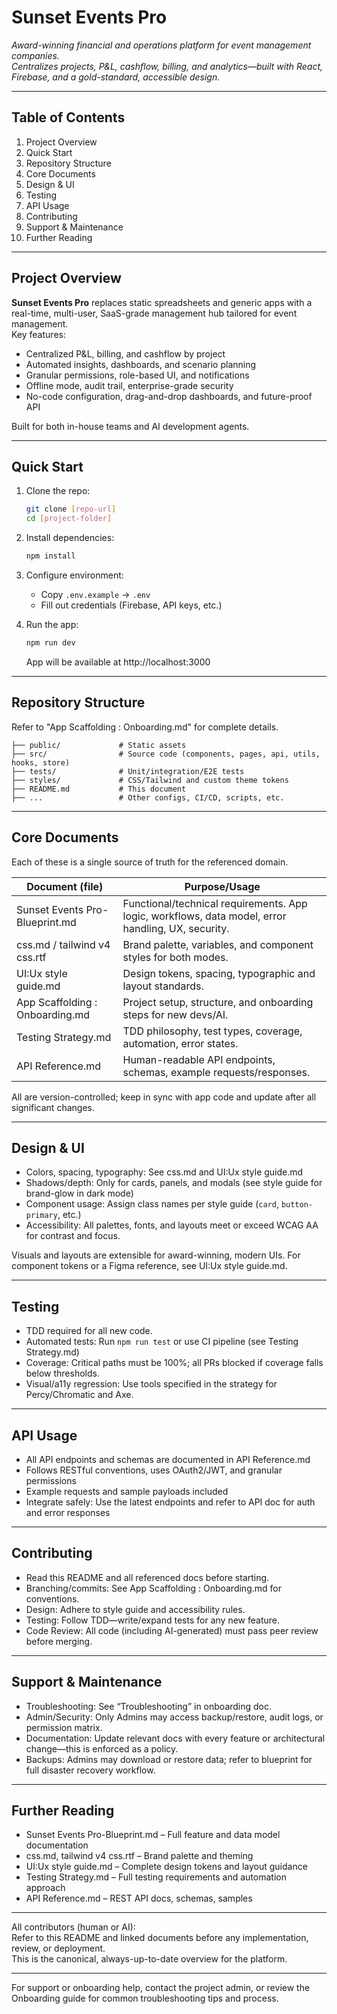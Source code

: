 

# Sunset Events Pro

_Award-winning financial and operations platform for event management companies.  
Centralizes projects, P&amp;L, cashflow, billing, and analytics—built with React, Firebase, and a gold-standard, accessible design._

---

## Table of Contents

1. Project Overview
2. Quick Start
3. Repository Structure
4. Core Documents
5. Design &amp; UI
6. Testing
7. API Usage
8. Contributing
9. Support &amp; Maintenance
10. Further Reading

---

## Project Overview

**Sunset Events Pro** replaces static spreadsheets and generic apps with a real-time, multi-user, SaaS-grade management hub tailored for event management.  
Key features:

- Centralized P&amp;L, billing, and cashflow by project
- Automated insights, dashboards, and scenario planning
- Granular permissions, role-based UI, and notifications
- Offline mode, audit trail, enterprise-grade security
- No-code configuration, drag-and-drop dashboards, and future-proof API

Built for both in-house teams and AI development agents.

---

## Quick Start

1. Clone the repo:
   ```sh
   git clone [repo-url]
   cd [project-folder]
   ```
2. Install dependencies:
   ```sh
   npm install
   ```
3. Configure environment:
   - Copy `.env.example` → `.env`
   - Fill out credentials (Firebase, API keys, etc.)

4. Run the app:
   ```sh
   npm run dev
   ```
   App will be available at http://localhost:3000

---

## Repository Structure

Refer to "App Scaffolding : Onboarding.md" for complete details.

```
├── public/             # Static assets
├── src/                # Source code (components, pages, api, utils, hooks, store)
├── tests/              # Unit/integration/E2E tests
├── styles/             # CSS/Tailwind and custom theme tokens
├── README.md           # This document
├── ...                 # Other configs, CI/CD, scripts, etc.
```

---

## Core Documents

Each of these is a single source of truth for the referenced domain.

| Document (file)                    | Purpose/Usage                                    |
| ----------------------------------- | ------------------------------------------------ |
| Sunset Events Pro-Blueprint.md      | Functional/technical requirements. App logic, workflows, data model, error handling, UX, security.  |
| css.md / tailwind v4 css.rtf        | Brand palette, variables, and component styles for both modes.  |
| UI:Ux style guide.md                | Design tokens, spacing, typographic and layout standards.  |
| App Scaffolding : Onboarding.md     | Project setup, structure, and onboarding steps for new devs/AI.  |
| Testing Strategy.md                 | TDD philosophy, test types, coverage, automation, error states.  |
| API Reference.md                    | Human-readable API endpoints, schemas, example requests/responses.  |

All are version-controlled; keep in sync with app code and update after all significant changes.

---

## Design &amp; UI

- Colors, spacing, typography: See css.md and UI:Ux style guide.md
- Shadows/depth: Only for cards, panels, and modals (see style guide for brand-glow in dark mode)
- Component usage: Assign class names per style guide (`card`, `button-primary`, etc.)
- Accessibility: All palettes, fonts, and layouts meet or exceed WCAG AA for contrast and focus.

Visuals and layouts are extensible for award-winning, modern UIs. For component tokens or a Figma reference, see UI:Ux style guide.md.

---

## Testing

- TDD required for all new code.
- Automated tests: Run `npm run test` or use CI pipeline (see Testing Strategy.md)
- Coverage: Critical paths must be 100%; all PRs blocked if coverage falls below thresholds.
- Visual/a11y regression: Use tools specified in the strategy for Percy/Chromatic and Axe.

---

## API Usage

- All API endpoints and schemas are documented in API Reference.md
- Follows RESTful conventions, uses OAuth2/JWT, and granular permissions
- Example requests and sample payloads included
- Integrate safely: Use the latest endpoints and refer to API doc for auth and error responses

---

## Contributing

- Read this README and all referenced docs before starting.
- Branching/commits: See App Scaffolding : Onboarding.md for conventions.
- Design: Adhere to style guide and accessibility rules.
- Testing: Follow TDD—write/expand tests for any new feature.
- Code Review: All code (including AI-generated) must pass peer review before merging.

---

## Support &amp; Maintenance

- Troubleshooting: See “Troubleshooting” in onboarding doc.
- Admin/Security: Only Admins may access backup/restore, audit logs, or permission matrix.
- Documentation: Update relevant docs with every feature or architectural change—this is enforced as a policy.
- Backups: Admins may download or restore data; refer to blueprint for full disaster recovery workflow.

---

## Further Reading

- Sunset Events Pro-Blueprint.md – Full feature and data model documentation
- css.md, tailwind v4 css.rtf – Brand palette and theming
- UI:Ux style guide.md – Complete design tokens and layout guidance
- Testing Strategy.md – Full testing requirements and automation approach
- API Reference.md – REST API docs, schemas, samples

---

All contributors (human or AI):  
Refer to this README and linked documents before any implementation, review, or deployment.  
This is the canonical, always-up-to-date overview for the platform.

---

For support or onboarding help, contact the project admin, or review the Onboarding guide for common troubleshooting tips and process.
